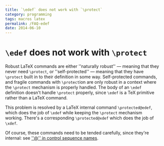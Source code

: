 ```yaml
---
title: `\edef` does not work with `\protect`
category: programming
tags: macros latex
permalink: /FAQ-edef
date: 2014-06-10
---
```


# `\edef` does not work with `\protect`

Robust LaTeX commands are either ''naturally robust''&nbsp;&mdash; meaning that
they never need `\protect`, or ''self-protected''&nbsp;&mdash; meaning that
they have `\protect` built in to their definition in some
way.  Self-protected commands, and fragile commands with
`\protect`ion are only robust in a context where the `\protect`
mechanism is properly handled.  The body of an `\edef` definition
doesn't handle `\protect` properly, since `\edef` is a TeX
primitive rather than a LaTeX command.

This problem is resolved by a LaTeX internal command
`\protected@edef`, which does the job of `\edef` while keeping the
`\protect` mechanism working.  There's a corresponding
`\protected@xdef` which does the job of `\xdef`.

Of course, these commands need to be tended carefully, since they're
internal: see [''@'' in control sequence names](FAQ-atsigns).

